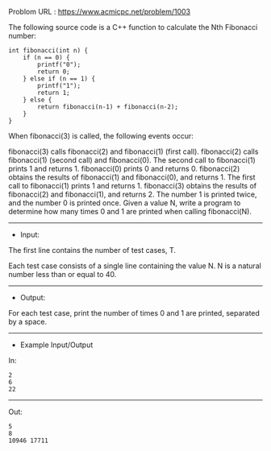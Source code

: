 Problom URL : https://www.acmicpc.net/problem/1003

The following source code is a C++ function to calculate the Nth Fibonacci number:
```
int fibonacci(int n) {
    if (n == 0) {
        printf("0");
        return 0;
    } else if (n == 1) {
        printf("1");
        return 1;
    } else {
        return fibonacci(n-1) + fibonacci(n-2);
    }
}
```

When fibonacci(3) is called, the following events occur:

fibonacci(3) calls fibonacci(2) and fibonacci(1) (first call).
fibonacci(2) calls fibonacci(1) (second call) and fibonacci(0).
The second call to fibonacci(1) prints 1 and returns 1.
fibonacci(0) prints 0 and returns 0.
fibonacci(2) obtains the results of fibonacci(1) and fibonacci(0), and returns 1.
The first call to fibonacci(1) prints 1 and returns 1.
fibonacci(3) obtains the results of fibonacci(2) and fibonacci(1), and returns 2.
The number 1 is printed twice, and the number 0 is printed once. Given a value N, write a program to determine how many times 0 and 1 are printed when calling fibonacci(N).

---
* Input:

The first line contains the number of test cases, T.

Each test case consists of a single line containing the value N. N is a natural number less than or equal to 40.

---
* Output:

For each test case, print the number of times 0 and 1 are printed, separated by a space.

---
* Example Input/Output

In:
```
2
6
22
```
---
Out:
```
5 
8
10946 17711
```
